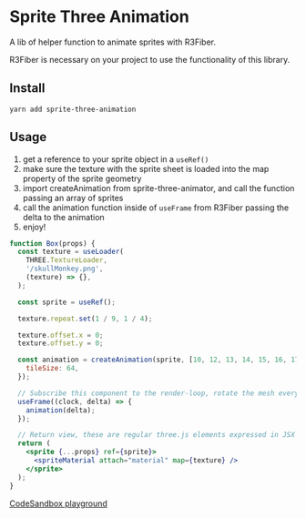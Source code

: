 # Sprite Three Animation

A lib of helper function to animate sprites with R3Fiber.

R3Fiber is necessary on your project to use the functionality of this library.

## Install

```
yarn add sprite-three-animation
```

## Usage

1. get a reference to your sprite object in a `useRef()`
2. make sure the texture with the sprite sheet is loaded into the map property of the sprite geometry
3. import createAnimation from sprite-three-animator, and call the function passing an array of sprites
4. call the animation function inside of `useFrame` from R3Fiber passing the delta to the animation
5. enjoy!

```jsx
function Box(props) {
  const texture = useLoader(
    THREE.TextureLoader,
    '/skullMonkey.png',
    (texture) => {},
  );

  const sprite = useRef();

  texture.repeat.set(1 / 9, 1 / 4);

  texture.offset.x = 0;
  texture.offset.y = 0;

  const animation = createAnimation(sprite, [10, 12, 13, 14, 15, 16, 17], {
    tileSize: 64,
  });

  // Subscribe this component to the render-loop, rotate the mesh every frame
  useFrame((clock, delta) => {
    animation(delta);
  });

  // Return view, these are regular three.js elements expressed in JSX
  return (
    <sprite {...props} ref={sprite}>
      <spriteMaterial attach="material" map={texture} />
    </sprite>
  );
}
```

[CodeSandbox playground](https://codesandbox.io/s/test-sprite-animation-blm62p?runonclick=1&file=/src/Game.js)
